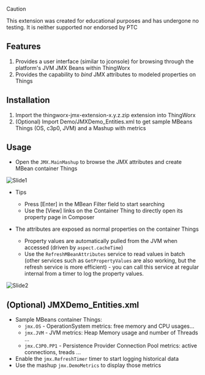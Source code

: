 > [!CAUTION]
> This extension was created for educational purposes and has undergone no testing. It is neither supported nor endorsed by PTC

## Features

1. Provides a user interface (similar to jconsole) for browsing through the platform's JVM JMX Beans within ThingWorx
2. Provides the capability to _bind_ JMX attributes to modeled properties on Things

## Installation

1. Import the thingworx-jmx-extension-x.y.z.zip extension into ThingWorx
2. (Optional) Import Demo/JMXDemo_Entities.xml to get sample MBeans Things (OS, c3p0, JVM) and a Mashup with metrics

## Usage

- Open the `JMX.MainMashup` to browse the JMX attributes and create MBean container Things

![Slide1](https://github.com/dattodroid/thingworx-jmx-extension/assets/159778604/c086c9f4-ef3e-4018-8296-5cdbf49cd202)

- Tips
  - Press [Enter] in the MBean Filter field to start searching
  - Use the [View] links on the Container Thing to directly open its property page in Composer

- The attributes are exposed as normal properties on the container Things
  - Property values are automatically pulled from the JVM when accessed (driven by `aspect.cacheTime`)
  - Use the `RefreshMBeanAttributes` service to read values in batch (other services such as `GetPropertyValues` are also working, but the refresh service is more efficient) - you can call this service at regular internal from a timer to log the property values.

![Slide2](https://github.com/dattodroid/thingworx-jmx-extension/assets/159778604/56200a48-8755-452c-b1bf-0716dcaf6232)

## (Optional) JMXDemo_Entities.xml

- Sample MBeans container Things:
  - `jmx.OS` - OperationSystem metrics: free memory and CPU usages...
  - `jmx.JVM` - JVM metrics: Heap Memory usage and number of Threads ...
  - `jmx.C3P0.PP1` - Persistence Provider Connection Pool metrics: active connections, treads ...
- Enable the `jmx.RefreshTimer` timer to start logging historical data
- Use the mashup `jmx.DemoMetrics` to display those metrics


